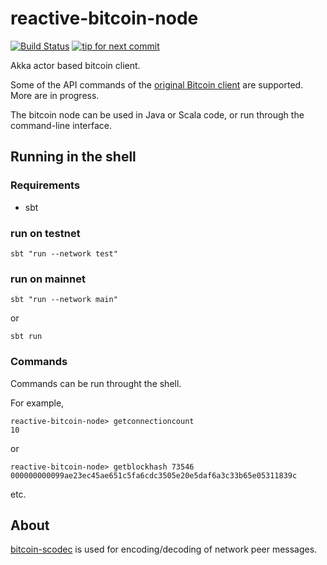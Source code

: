 # reactive-bitcoin-node

[![Build Status](https://travis-ci.org/yzernik/reactive-bitcoin-node.svg?branch=master)](https://travis-ci.org/yzernik/reactive-bitcoin-node)
[![tip for next commit](https://tip4commit.com/projects/1006.svg)](https://tip4commit.com/github/yzernik/reactive-bitcoin-node)

Akka actor based bitcoin client.

Some of the API commands of the [original Bitcoin client](https://en.bitcoin.it/wiki/Original_Bitcoin_client/API_calls_list) are supported. More are in progress.

The bitcoin node can be used in Java or Scala code, or run through the command-line interface.

## Running in the shell

### Requirements

- sbt

### run on testnet

```
sbt "run --network test"
```

### run on mainnet

```
sbt "run --network main"
```

or

```
sbt run
```

### Commands

Commands can be run throught the shell.

For example,

```
reactive-bitcoin-node> getconnectioncount
10
```

or

```
reactive-bitcoin-node> getblockhash 73546
000000000099ae23ec45ae651c5fa6cdc3505e20e5daf6a3c33b65e05311839c
```

etc.


## About

[bitcoin-scodec](https://github.com/yzernik/bitcoin-scodec) is used for encoding/decoding of network peer messages.
